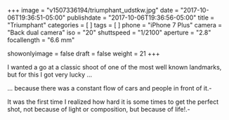 +++
image = "v1507336194/triumphant_udstkw.jpg"
date = "2017-10-06T19:36:51-05:00"
publishdate = "2017-10-06T19:36:56-05:00"
title = "Triumphant"
categories = [  ]
tags = [  ]
phone = "iPhone 7 Plus"
camera = "Back dual camera"
iso = "20"
shuttspeed = "1/2100"
aperture = "2.8"
focallength = "6.6 mm"

showonlyimage = false
draft = false
weight = 21
+++

I wanted a go at a classic shoot of one of the most well known landmarks, but for this I got very lucky ...
<!--more-->

... because there was a constant flow of cars and people in front of it.-

It was the first time I realized how hard it is some times to get the perfect shot, not because of light or composition, but because of life!.-
